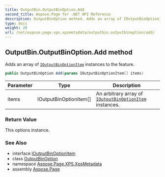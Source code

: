 ```yaml
---
title: OutputBin.OutputBinOption.Add
second_title: Aspose.Page for .NET API Reference
description: OutputBinOption method. Adds an array of IOutputBinOptionItem instances to the feature
type: docs
weight: 20
url: /net/aspose.page.xps.xpsmetadata/outputbin.outputbinoption/add/
---
```

## OutputBin.OutputBinOption.Add method

Adds an array of [`IOutputBinOptionItem`](../../outputbin.ioutputbinoptionitem/) instances to the feature.

```csharp
public OutputBinOption Add(params IOutputBinOptionItem[] items)
```

| Parameter | Type | Description |
| --- | --- | --- |
| items | IOutputBinOptionItem[] | An arbitrary array of [`IOutputBinOptionItem`](../../outputbin.ioutputbinoptionitem/) instances. |

### Return Value

This options instance.

### See Also

* interface [IOutputBinOptionItem](../../outputbin.ioutputbinoptionitem/)
* class [OutputBinOption](../)
* namespace [Aspose.Page.XPS.XpsMetadata](../../outputbin.outputbinoption/)
* assembly [Aspose.Page](../../../)


